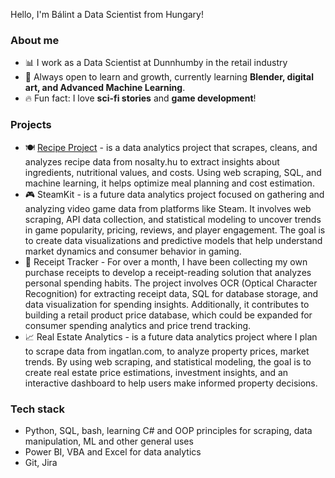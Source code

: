 Hello, I'm Bálint a Data Scientist from Hungary!
### About me

- 📊 I work as a Data Scientist at Dunnhumby in the retail industry
- 🚀 Always open to learn and growth, currently learning **Blender, digital art, and Advanced Machine Learning**.
- 🔥 Fun fact: I love **sci-fi stories** and **game development**!

### Projects

- 🍽️ [Recipe Project](https://github.com/antalbalint97/recipe_project) - is a data analytics project that scrapes, cleans, and analyzes recipe data from nosalty.hu to extract insights about ingredients, nutritional values, and costs. Using web scraping, SQL, and machine learning, it helps optimize meal planning and cost estimation.
- 🎮 SteamKit - is a future data analytics project focused on gathering and analyzing video game data from platforms like Steam. It involves web scraping, API data collection, and statistical modeling to uncover trends in game popularity, pricing, reviews, and player engagement. The goal is to create data visualizations and predictive models that help understand market dynamics and consumer behavior in gaming.
- 🛒 Receipt Tracker - For over a month, I have been collecting my own purchase receipts to develop a receipt-reading solution that analyzes personal spending habits. The project involves OCR (Optical Character Recognition) for extracting receipt data, SQL for database storage, and data visualization for spending insights. Additionally, it contributes to building a retail product price database, which could be expanded for consumer spending analytics and price trend tracking.
- 📈 Real Estate Analytics - is a future data analytics project where I plan to scrape data from ingatlan.com, to analyze property prices, market trends. By using web scraping, and statistical modeling, the goal is to create real estate price estimations, investment insights, and an interactive dashboard to help users make informed property decisions.

### Tech stack

- Python, SQL, bash, learning C# and OOP principles for scraping, data manipulation, ML and other general uses
- Power BI, VBA and Excel for data analytics
- Git, Jira
